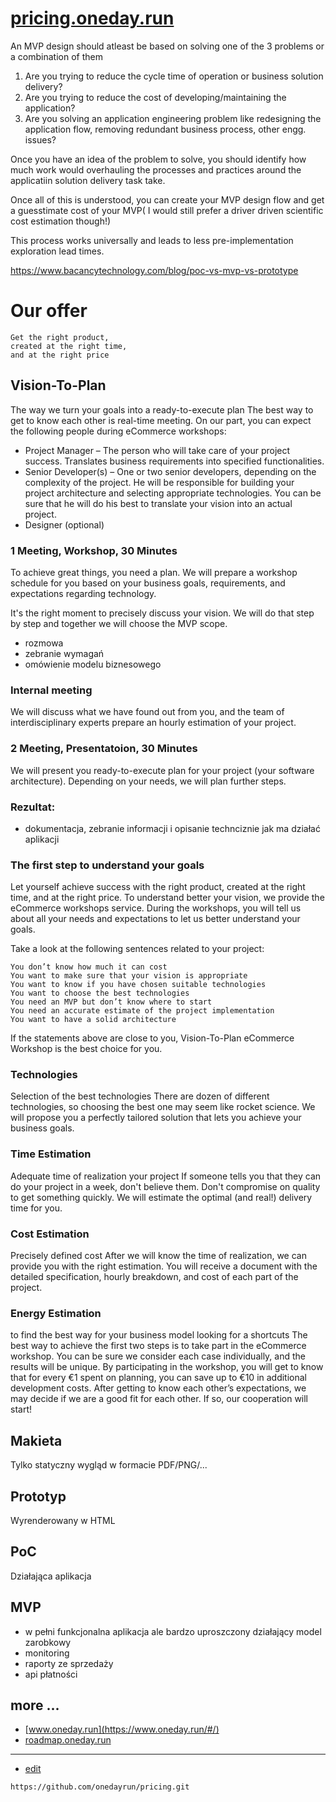 # [pricing.oneday.run](https://pricing.oneday.run/#/)


An MVP design should atleast be based on solving one of the 3 problems or a combination of them

1. Are you trying to reduce the cycle time of operation or business solution delivery?
2. Are you trying to reduce the cost of developing/maintaining the application?
3. Are you solving an application engineering problem like redesigning the application flow, removing redundant business process, other engg. issues?

Once you have an idea of the problem to solve, you should identify how much work would overhauling the processes and practices around the applicatiin solution delivery task take.

Once all of this is understood, you can create your MVP design flow and get a guesstimate cost of your MVP( I would still prefer a driver driven scientific cost estimation though!)

This process works universally and leads to less pre-implementation exploration lead times.



https://www.bacancytechnology.com/blog/poc-vs-mvp-vs-prototype


# Our offer

    Get the right product,
    created at the right time,
    and at the right price


## Vision-To-Plan
The way we turn your goals into a ready-to-execute plan
The best way to get to know each other is real-time meeting. On our part, you can expect the following people during eCommerce workshops:

+ Project Manager – The person who will take care of your project success. Translates business requirements into specified functionalities.
+ Senior Developer(s) – One or two senior developers, depending on the complexity of the project. He will be responsible for building your project architecture and selecting appropriate technologies. You can be sure that he will do his best to translate your vision into an actual project.
+ Designer (optional)


### 1 Meeting, Workshop, 30 Minutes
To achieve great things, you need a plan. 
We will prepare a workshop schedule for you based on your business goals, requirements, and expectations regarding technology.

It's the right moment to precisely discuss your vision. We will do that step by step and together we will choose the MVP scope.

+ rozmowa
+ zebranie wymagań
+ omówienie modelu biznesowego


### Internal meeting
We will discuss what we have found out from you, and the team of interdisciplinary experts prepare an hourly estimation of your project.

### 2 Meeting, Presentatoion, 30 Minutes
We will present you ready-to-execute plan for your project (your software architecture). Depending on your needs, we will plan further steps.


### Rezultat:
+ dokumentacja, zebranie informacji i opisanie technciznie jak ma działać aplikacji

### The first step to understand your goals

Let yourself achieve success with the right product, created at the right time, and at the right price. 
To understand better your vision, we provide the eCommerce workshops service.
During the workshops, you will tell us about all your needs and expectations to let us better understand your goals.

Take a look at the following sentences related to your project:

    You don’t know how much it can cost
    You want to make sure that your vision is appropriate
    You want to know if you have chosen suitable technologies
    You want to choose the best technologies
    You need an MVP but don’t know where to start
    You need an accurate estimate of the project implementation
    You want to have a solid architecture

If the statements above are close to you, Vision-To-Plan eCommerce Workshop is the best choice for you.

### Technologies
Selection of the best technologies
There are dozen of different technologies, so choosing the best one may seem like rocket science. 
We will propose you a perfectly tailored solution that lets you achieve your business goals.

### Time Estimation

Adequate time of realization your project
If someone tells you that they can do your project in a week, don't believe them. 
Don't compromise on quality to get something quickly. We will estimate the optimal (and real!) delivery time for you.

### Cost Estimation

Precisely defined cost
After we will know the time of realization, we can provide you with the right estimation. You will receive a document with the detailed specification, hourly breakdown, and cost of each part of the project.

### Energy Estimation

to find the best way for your business model
looking for a shortcuts
The best way to achieve the first two steps is to take part in the eCommerce workshop. You can be sure we consider each case individually, and the results will be unique.
By participating in the workshop, you will get to know that for every €1 spent on planning, you can save up to €10 in additional development costs.
After getting to know each other’s expectations, we may decide if we are a good fit for each other. If so, our cooperation will start!


## Makieta
Tylko statyczny wygląd w formacie PDF/PNG/...


## Prototyp
Wyrenderowany w HTML

## PoC

Działająca aplikacja


## MVP

+ w pełni funkcjonalna aplikacja ale bardzo uproszczony działający model zarobkowy
+ monitoring
+ raporty ze sprzedaży
+ api płatności


## more ...

+ [www.oneday.run](https://www.oneday.run/#/)
+ [roadmap.oneday.run](https://roadmap.oneday.run/#/)


---
+ [edit](https://github.com/onedayrun/pricing/edit/main/README.md)

```
https://github.com/onedayrun/pricing.git
```

